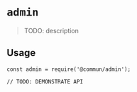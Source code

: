 # `admin`

> TODO: description

## Usage

```
const admin = require('@commun/admin');

// TODO: DEMONSTRATE API
```

